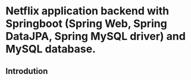 # Netflix application backend with Springboot (Spring Web, Spring DataJPA, Spring MySQL driver) and MySQL database. 

## Introdution
